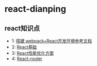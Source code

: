 # react-dianping

## react知识点

* 1: [搭建 webpack+React开发环境参考文档](https://github.com/dzfrontend/react-dianping/tree/master/1%EF%BC%9A%E6%90%AD%E5%BB%BA%20webpack%2BReact%E5%BC%80%E5%8F%91%E7%8E%AF%E5%A2%83/docs)
* 2: [React基础](https://github.com/dzfrontend/react-dianping/tree/master/2%EF%BC%9AReact%E5%9F%BA%E7%A1%80/docs)
* 3: [React性能优化方案](https://github.com/dzfrontend/react-dianping/tree/master/3%EF%BC%9AReact%E6%80%A7%E8%83%BD%E4%BC%98%E5%8C%96%E6%96%B9%E6%A1%88/docs)
* 4: [React-router](https://github.com/dzfrontend/react-dianping/tree/master/4%EF%BC%9AReact-router/docs)

